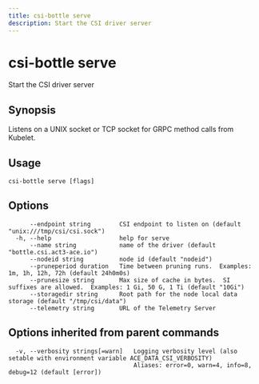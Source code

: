 ```yaml
---
title: csi-bottle serve
description: Start the CSI driver server
---
```


<!--
This documentation is auto generated by a script.
Please do not edit this file directly.
-->

<!-- markdownlint-disable-next-line single-title -->
# csi-bottle serve

Start the CSI driver server

## Synopsis

Listens on a UNIX socket or TCP socket for GRPC method calls from Kubelet.

## Usage

```plaintext
csi-bottle serve [flags]
```

## Options

```plaintext
      --endpoint string        CSI endpoint to listen on (default "unix:///tmp/csi/csi.sock")
  -h, --help                   help for serve
      --name string            name of the driver (default "bottle.csi.act3-ace.io")
      --nodeid string          node id (default "nodeid")
      --pruneperiod duration   Time between pruning runs.  Examples: 1m, 1h, 12h, 72h (default 24h0m0s)
      --prunesize string       Max size of cache in bytes.  SI suffixes are allowed.  Examples: 1 Gi, 50 G, 1 Ti (default "10Gi")
      --storagedir string      Root path for the node local data storage (default "/tmp/csi/data")
      --telemetry string       URL of the Telemetry Server
```

## Options inherited from parent commands

```plaintext
  -v, --verbosity strings[=warn]   Logging verbosity level (also setable with environment variable ACE_DATA_CSI_VERBOSITY)
                                   Aliases: error=0, warn=4, info=8, debug=12 (default [error])
```

